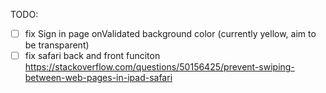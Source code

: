 TODO: 
- [ ] fix Sign in page onValidated background color (currently yellow, aim to be transparent)
- [ ] fix safari back and front funciton
    https://stackoverflow.com/questions/50156425/prevent-swiping-between-web-pages-in-ipad-safari